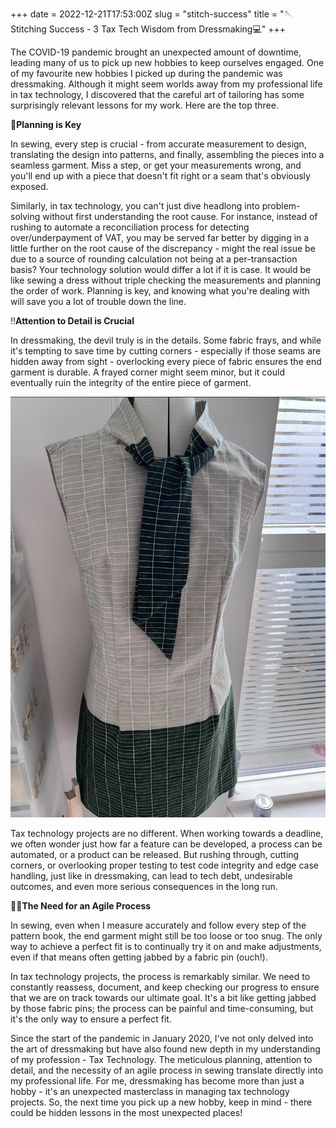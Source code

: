 +++ 
date = 2022-12-21T17:53:00Z 
slug = "stitch-success" 
title = "🪡Stitching Success - 3 Tax Tech Wisdom from Dressmaking💻"
+++

The COVID-19 pandemic brought an unexpected amount of downtime, leading many of us to pick up new hobbies to keep ourselves engaged. One of my favourite new hobbies I picked up during the pandemic was dressmaking. Although it might seem worlds away from my professional life in tax technology, I discovered that the careful art of tailoring has some surprisingly relevant lessons for my work. Here are the top three.

🔑**Planning is Key**

In sewing, every step is crucial - from accurate measurement to design, translating the design into patterns, and finally, assembling the pieces into a seamless garment. Miss a step, or get your measurements wrong, and you'll end up with a piece that doesn't fit right or a seam that's obviously exposed.

Similarly, in tax technology, you can't just dive headlong into problem-solving without first understanding the root cause. For instance, instead of rushing to automate a reconciliation process for detecting over/underpayment of VAT, you may be served far better by digging in a little further on the root cause of the discrepancy - might the real issue be due to a source of rounding calculation not being at a per-transaction basis? Your technology solution would differ a lot if it is case. It would be like sewing a dress without triple checking the measurements and planning the order of work. Planning is key, and knowing what you're dealing with will save you a lot of trouble down the line.

‼️**Attention to Detail is Crucial**

In dressmaking, the devil truly is in the details. Some fabric frays, and while it's tempting to save time by cutting corners - especially if those seams are hidden away from sight - overlocking every piece of fabric ensures the end garment is durable. A frayed corner might seem minor, but it could eventually ruin the integrity of the entire piece of garment.

![excel dress](/uploads/excel%20dress.png)

Tax technology projects are no different. When working towards a deadline, we often wonder just how far a feature can be developed, a process can be automated, or a product can be released. But rushing through, cutting corners, or overlooking proper testing to test code integrity and edge case handling, just like in dressmaking, can lead to tech debt, undesirable outcomes, and even more serious consequences in the long run.

🤸🏻**The Need for an Agile Process**

In sewing, even when I measure accurately and follow every step of the pattern book, the end garment might still be too loose or too snug. The only way to achieve a perfect fit is to continually try it on and make adjustments, even if that means often getting jabbed by a fabric pin (ouch!).

In tax technology projects, the process is remarkably similar. We need to constantly reassess, document, and keep checking our progress to ensure that we are on track towards our ultimate goal. It's a bit like getting jabbed by those fabric pins; the process can be painful and time-consuming, but it's the only way to ensure a perfect fit.

Since the start of the pandemic in January 2020, I've not only delved into the art of dressmaking but have also found new depth in my understanding of my profession - Tax Technology. The meticulous planning, attention to detail, and the necessity of an agile process in sewing translate directly into my professional life. For me, dressmaking has become more than just a hobby - it's an unexpected masterclass in managing tax technology projects. So, the next time you pick up a new hobby, keep in mind - there could be hidden lessons in the most unexpected places!
